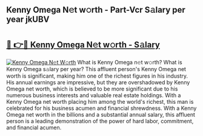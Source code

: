 ## Kenny Omega N𝚎t w𝚘rth - Part-Vcr S𝚊lary per year jkUBV

# <h2><a href="http://gc0qu6q.nevu.top/?p=Kenny+Omega">🔗 👉🔴 Kenny Omega N𝚎t w𝚘rth - S𝚊lary</a></h2>

[![Kenny Omega N𝚎t W𝚘rth](https://i.imgur.com/Oavwk0R.jpeg)](http://gc0qu6q.nevu.top/?p=Kenny+Omega)
What is Kenny Omega n𝚎t w𝚘rth? What is Kenny Omega s𝚊lary per year?
This affluent person's Kenny Omega net worth is significant, making him one of the richest figures in his industry. His annual earnings are impressive, but they are overshadowed by Kenny Omega net worth, which is believed to be more significant due to his numerous business interests and valuable real estate holdings. With a Kenny Omega net worth placing him among the world's richest, this man is celebrated for his business acumen and financial shrewdness. With a Kenny Omega net worth in the billions and a substantial annual salary, this affluent person is a leading demonstration of the power of hard labor, commitment, and financial acumen.
